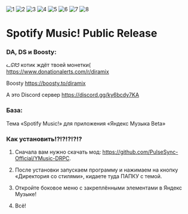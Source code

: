 ![1](https://github.com/Diramix/Spotify-Music/assets/79011730/36cf0146-6397-4ca0-8dfe-0c8d7077d62a)
![2](https://github.com/Diramix/Spotify-Music/assets/79011730/87f9f9b8-e719-4a50-81e2-d03e6098a43d)
![3](https://github.com/Diramix/Spotify-Music/assets/79011730/6557b94c-9764-4588-a082-5e02acc26fb8)
![4](https://github.com/Diramix/Spotify-Music/assets/79011730/06dfcb24-82bd-4ba6-b924-374a7e93076f)
![5](https://github.com/Diramix/Spotify-Music/assets/79011730/86db0450-2193-4aaa-8aa5-3a257c42c941)
![6](https://github.com/Diramix/Spotify-Music/assets/79011730/6f3236be-bbed-4537-b4f5-c573899259eb)
![7](https://github.com/Diramix/Spotify-Music/assets/79011730/6da2b2f6-3155-4e21-b745-a13e1391e7c1)
![8](https://github.com/Diramix/Spotify-Music/assets/79011730/7d972431-93c0-45da-b403-39a77f52b702)
# Spotify Music! Public Release

### DA, DS и Boosty:
   ᓚᘏᗢ котик ждёт твоей монетки(
   https://www.donationalerts.com/r/diramix
   
   Boosty
   https://boosty.to/diramix
   
   А это Discord сервер
   https://discord.gg/ky6bcdy7KA

### База:

   Тема «Spotify Music!» для приложения «Яндекс Музыка Beta»

### Как установить!?!?!?!?!?

   1. Сначала вам нужно скачать мод: https://github.com/PulseSync-Official/YMusic-DRPC.
      
   3. После установки запускаем программу и нажимаем на кнопку «Директория со стилями», кидаете туда ПАПКУ с темой.
      
   5. Откройте боковое меню с закреплёнными элементами в Яндекс Музыке!
      
   7. Всё!
